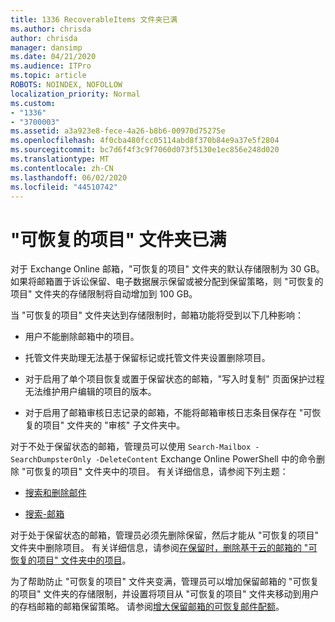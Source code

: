 ```yaml
---
title: 1336 RecoverableItems 文件夹已满
ms.author: chrisda
author: chrisda
manager: dansimp
ms.date: 04/21/2020
ms.audience: ITPro
ms.topic: article
ROBOTS: NOINDEX, NOFOLLOW
localization_priority: Normal
ms.custom:
- "1336"
- "3700003"
ms.assetid: a3a923e8-fece-4a26-b8b6-00970d75275e
ms.openlocfilehash: 4f0cba480fcc05114abd8f370b84e9a37e5f2804
ms.sourcegitcommit: bc7d6f4f3c9f7060d073f5130e1ec856e248d020
ms.translationtype: MT
ms.contentlocale: zh-CN
ms.lasthandoff: 06/02/2020
ms.locfileid: "44510742"
---
```

# <a name="the-recoverable-items-folder-is-full"></a>"可恢复的项目" 文件夹已满

对于 Exchange Online 邮箱，"可恢复的项目" 文件夹的默认存储限制为 30 GB。 如果将邮箱置于诉讼保留、电子数据展示保留或被分配到保留策略，则 "可恢复的项目" 文件夹的存储限制将自动增加到 100 GB。

当 "可恢复的项目" 文件夹达到存储限制时，邮箱功能将受到以下几种影响：

- 用户不能删除邮箱中的项目。

- 托管文件夹助理无法基于保留标记或托管文件夹设置删除项目。

- 对于启用了单个项目恢复或置于保留状态的邮箱，"写入时复制" 页面保护过程无法维护用户编辑的项目的版本。

- 对于启用了邮箱审核日志记录的邮箱，不能将邮箱审核日志条目保存在 "可恢复的项目" 文件夹的 "审核" 子文件夹中。

对于不处于保留状态的邮箱，管理员可以使用 `Search-Mailbox -SearchDumpsterOnly -DeleteContent` Exchange Online PowerShell 中的命令删除 "可恢复的项目" 文件夹中的项目。 有关详细信息，请参阅下列主题：

- [搜索和删除邮件](https://docs.microsoft.com/microsoft-365/compliance/search-for-and-delete-messagesadmin-help)

- [搜索-邮箱](https://docs.microsoft.com/powershell/module/exchange/mailboxes/Search-Mailbox)

对于处于保留状态的邮箱，管理员必须先删除保留，然后才能从 "可恢复的项目" 文件夹中删除项目。 有关详细信息，请参阅[在保留时，删除基于云的邮箱的 "可恢复的项目" 文件夹中的项目](https://docs.microsoft.com/microsoft-365/compliance/delete-items-in-the-recoverable-items-folder-of-mailboxes-on-hold)。

为了帮助防止 "可恢复的项目" 文件夹变满，管理员可以增加保留邮箱的 "可恢复的项目" 文件夹的存储限制，并设置将项目从 "可恢复的项目" 文件夹移动到用户的存档邮箱的邮箱保留策略。 请参阅[增大保留邮箱的可恢复邮件配额](https://docs.microsoft.com/microsoft-365/compliance/increase-the-recoverable-quota-for-mailboxes-on-hold)。
